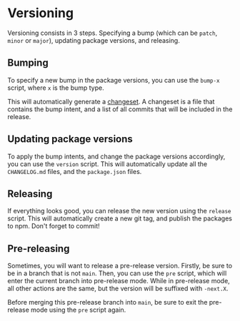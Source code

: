 # Versioning

Versioning consists in 3 steps. Specifying a bump (which can be `patch`, `minor` or `major`), updating package versions, and releasing.

## Bumping

To specify a new bump in the package versions, you can use the `bump-x` script, where `x` is the bump type.

This will automatically generate a [changeset](https://github.com/changesets/changesets). A changeset is a file that contains the bump intent, and a list of all commits that will be included in the release.

## Updating package versions

To apply the bump intents, and change the package versions accordingly, you can use the `version` script. This will automatically update all the `CHANGELOG.md` files, and the `package.json` files.

## Releasing

If everything looks good, you can release the new version using the `release` script. This will automatically create a new git tag, and publish the packages to npm. Don't forget to commit!

## Pre-releasing

Sometimes, you will want to release a pre-release version. Firstly, be sure to be in a branch that is not `main`. Then, you can use the `pre` script, which will enter the current branch into pre-release mode. While in pre-release mode, all other actions are the same, but the version will be suffixed with `-next.X`.

Before merging this pre-release branch into `main`, be sure to exit the pre-release mode using the `pre` script again.
